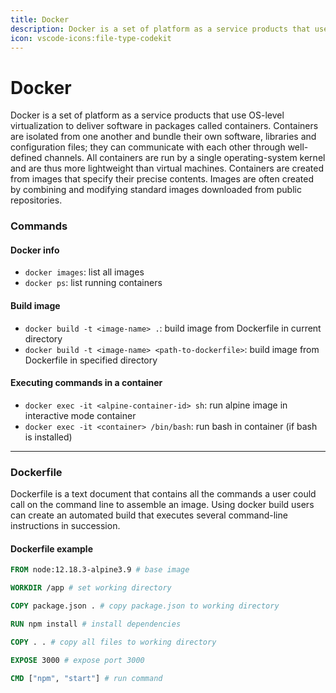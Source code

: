 ```yaml
---
title: Docker
description: Docker is a set of platform as a service products that use OS-level virtualization to deliver software in packages called containers.
icon: vscode-icons:file-type-codekit
---
```


# Docker

Docker is a set of platform as a service products that use OS-level virtualization to deliver software in packages called containers. Containers are isolated from one another and bundle their own software, libraries and configuration files; they can communicate with each other through well-defined channels. All containers are run by a single operating-system kernel and are thus more lightweight than virtual machines. Containers are created from images that specify their precise contents. Images are often created by combining and modifying standard images downloaded from public repositories.

### Commands

#### Docker info

- `docker images`: list all images
- `docker ps`: list running containers

#### Build image

- `docker build -t <image-name> .`: build image from Dockerfile in current directory
- `docker build -t <image-name> <path-to-dockerfile>`: build image from Dockerfile in specified directory

#### Executing commands in a container

- `docker exec -it <alpine-container-id> sh`: run alpine image in interactive mode container
- `docker exec -it <container> /bin/bash`: run bash in container (if bash is installed)


---

### Dockerfile

Dockerfile is a text document that contains all the commands a user could call on the command line to assemble an image. Using docker build users can create an automated build that executes several command-line instructions in succession.

#### Dockerfile example

```dockerfile
FROM node:12.18.3-alpine3.9 # base image

WORKDIR /app # set working directory

COPY package.json . # copy package.json to working directory

RUN npm install # install dependencies

COPY . . # copy all files to working directory

EXPOSE 3000 # expose port 3000

CMD ["npm", "start"] # run command
```
